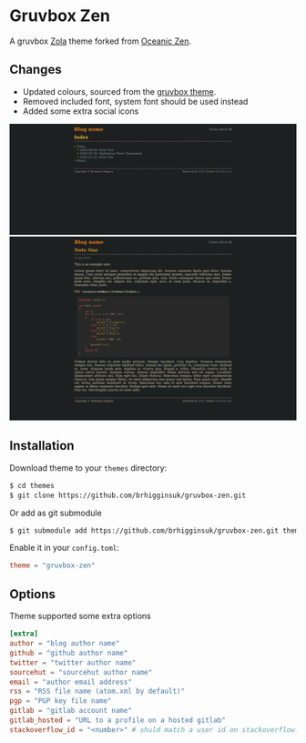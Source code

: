 # Gruvbox Zen

A gruvbox [Zola](https://www.getzola.org/) theme forked from [Oceanic
Zen](https://github.com/barlog-m/oceanic-zen).

## Changes
- Updated colours, sourced from the [gruvbox theme](https://github.com/morhetz/gruvbox).
- Removed included font, system font should be used instead
- Added some extra social icons

![Screenshot](screenshot-index.png)
![Screenshot](screenshot.png)

## Installation

Download theme to your `themes` directory:

```bash
$ cd themes
$ git clone https://github.com/brhigginsuk/gruvbox-zen.git
```

Or add as git submodule

```bash
$ git submodule add https://github.com/brhigginsuk/gruvbox-zen.git themes/gruvbox-zen
```

Enable it in your `config.toml`:

```toml
theme = "gruvbox-zen"
```

## Options

Theme supported some extra options

```toml
[extra]
author = "blog author name"
github = "github author name"
twitter = "twitter author name"
sourcehut = "sourcehut author name"
email = "author email address"
rss = "RSS file name (atom.xml by default)"
pgp = "PGP key file name"
gitlab = "gitlab account name"
gitlab_hosted = "URL to a profile on a hosted gitlab"
stackoverflow_id = "<number>" # shuld match a user id on stackoverflow.
```
